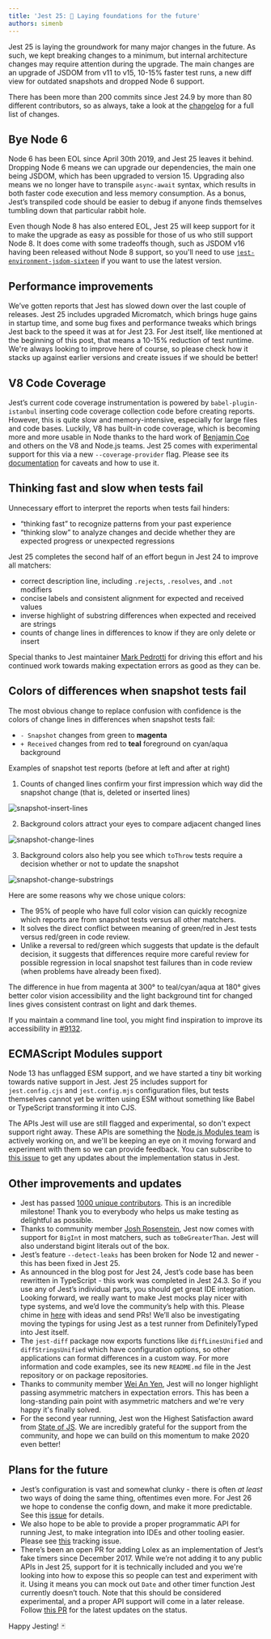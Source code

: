 ```yaml
---
title: 'Jest 25: 🚀 Laying foundations for the future'
authors: simenb
---
```


Jest 25 is laying the groundwork for many major changes in the future. As such, we kept breaking changes to a minimum, but internal architecture changes may require attention during the upgrade. The main changes are an upgrade of JSDOM from v11 to v15, 10-15% faster test runs, a new diff view for outdated snapshots and dropped Node 6 support.

There has been more than 200 commits since Jest 24.9 by more than 80 different contributors, so as always, take a look at the [changelog](https://github.com/jestjs/jest/blob/main/CHANGELOG.md) for a full list of changes.

<!--truncate-->

## Bye Node 6

Node 6 has been EOL since April 30th 2019, and Jest 25 leaves it behind. Dropping Node 6 means we can upgrade our dependencies, the main one being JSDOM, which has been upgraded to version 15. Upgrading also means we no longer have to transpile `async-await` syntax, which results in both faster code execution and less memory consumption. As a bonus, Jest’s transpiled code should be easier to debug if anyone finds themselves tumbling down that particular rabbit hole.

Even though Node 8 has also entered EOL, Jest 25 will keep support for it to make the upgrade as easy as possible for those of us who still support Node 8. It does come with some tradeoffs though, such as JSDOM v16 having been released without Node 8 support, so you'll need to use [`jest-environment-jsdom-sixteen`](https://www.npmjs.com/package/jest-environment-jsdom-sixteen) if you want to use the latest version.

## Performance improvements

We’ve gotten reports that Jest has slowed down over the last couple of releases. Jest 25 includes upgraded Micromatch, which brings huge gains in startup time, and some bug fixes and performance tweaks which brings Jest back to the speed it was at for Jest 23. For Jest itself, like mentioned at the beginning of this post, that means a 10-15% reduction of test runtime. We're always looking to improve here of course, so please check how it stacks up against earlier versions and create issues if we should be better!

## V8 Code Coverage

Jest’s current code coverage instrumentation is powered by `babel-plugin-istanbul` inserting code coverage collection code before creating reports. However, this is quite slow and memory-intensive, especially for large files and code bases. Luckily, V8 has built-in code coverage, which is becoming more and more usable in Node thanks to the hard work of [Benjamin Coe](https://github.com/bcoe) and others on the V8 and Node.js teams. Jest 25 comes with experimental support for this via a new `--coverage-provider` flag. Please see its [documentation](/docs/configuration#coverageprovider-string) for caveats and how to use it.

## Thinking fast and slow when tests fail

Unnecessary effort to interpret the reports when tests fail hinders:

- “thinking fast” to recognize patterns from your past experience
- “thinking slow” to analyze changes and decide whether they are expected progress or unexpected regressions

Jest 25 completes the second half of an effort begun in Jest 24 to improve all matchers:

- correct description line, including `.rejects`, `.resolves`, and `.not` modifiers
- concise labels and consistent alignment for expected and received values
- inverse highlight of substring differences when expected and received are strings
- counts of change lines in differences to know if they are only delete or insert

Special thanks to Jest maintainer [Mark Pedrotti](https://github.com/pedrottimark) for driving this effort and his continued work towards making expectation errors as good as they can be.

## Colors of differences when snapshot tests fail

The most obvious change to replace confusion with confidence is the colors of change lines in differences when snapshot tests fail:

- `- Snapshot` changes from green to **magenta**
- `+ Received` changes from red to **teal** foreground on cyan/aqua background

Examples of snapshot test reports (before at left and after at right)

1. Counts of changed lines confirm your first impression which way did the snapshot change (that is, deleted or inserted lines)

![snapshot-insert-lines](/img/blog/25-snapshot-insert-lines.png)

2. Background colors attract your eyes to compare adjacent changed lines

![snapshot-change-lines](/img/blog/25-snapshot-change-lines.png)

3. Background colors also help you see which `toThrow` tests require a decision whether or not to update the snapshot

![snapshot-change-substrings](/img/blog/25-snapshot-change-substrings.png)

Here are some reasons why we chose unique colors:

- The 95% of people who have full color vision can quickly recognize which reports are from snapshot tests versus all other matchers.
- It solves the direct conflict between meaning of green/red in Jest tests versus red/green in code review.
- Unlike a reversal to red/green which suggests that update is the default decision, it suggests that differences require more careful review for possible regression in local snapshot test failures than in code review (when problems have already been fixed).

The difference in hue from magenta at 300° to teal/cyan/aqua at 180° gives better color vision accessibility and the light background tint for changed lines gives consistent contrast on light and dark themes.

If you maintain a command line tool, you might find inspiration to improve its accessibility in [#9132](https://github.com/jestjs/jest/pull/9132).

## ECMAScript Modules support

Node 13 has unflagged ESM support, and we have started a tiny bit working towards native support in Jest. Jest 25 includes support for `jest.config.cjs` and `jest.config.mjs` configuration files, but tests themselves cannot yet be written using ESM without something like Babel or TypeScript transforming it into CJS.

The APIs Jest will use are still flagged and experimental, so don't expect support right away. These APIs are something the [Node.js Modules team](https://github.com/nodejs/modules) is actively working on, and we'll be keeping an eye on it moving forward and experiment with them so we can provide feedback. You can subscribe to [this issue](https://github.com/jestjs/jest/issues/9430) to get any updates about the implementation status in Jest.

## Other improvements and updates

- Jest has passed [1000 unique contributors](https://github.com/jestjs/jest/graphs/contributors). This is an incredible milestone! Thank you to everybody who helps us make testing as delightful as possible.
- Thanks to community member [Josh Rosenstein](https://github.com/JoshRosenstein), Jest now comes with support for `BigInt` in most matchers, such as `toBeGreaterThan`. Jest will also understand bigint literals out of the box.
- Jest’s feature `--detect-leaks` has been broken for Node 12 and newer - this has been fixed in Jest 25.
- As announced in the blog post for Jest 24, Jest’s code base has been rewritten in TypeScript - this work was completed in Jest 24.3. So if you use any of Jest’s individual parts, you should get great IDE integration. Looking forward, we really want to make Jest mocks play nicer with type systems, and we’d love the community’s help with this. Please chime in [here](https://github.com/jestjs/jest/issues/7832) with ideas and send PRs! We’ll also be investigating moving the typings for using Jest as a test runner from DefinitelyTyped into Jest itself.
- The `jest-diff` package now exports functions like `diffLinesUnified` and `diffStringsUnified` which have configuration options, so other applications can format differences in a custom way. For more information and code examples, see its new `README.md` file in the Jest repository or on package repositories.
- Thanks to community member [Wei An Yen](https://github.com/WeiAnAn), Jest will no longer highlight passing asymmetric matchers in expectation errors. This has been a long-standing pain point with asymmetric matchers and we're very happy it's finally solved.
- For the second year running, Jest won the Highest Satisfaction award from [State of JS](https://2019.stateofjs.com/awards/). We are incredibly grateful for the support from the community, and hope we can build on this momentum to make 2020 even better!

## Plans for the future

- Jest’s configuration is vast and somewhat clunky - there is often _at least_ two ways of doing the same thing, oftentimes even more. For Jest 26 we hope to condense the config down, and make it more predictable. See this [issue](https://github.com/jestjs/jest/issues/7185) for details.
- We also hope to be able to provide a proper programmatic API for running Jest, to make integration into IDEs and other tooling easier. Please see [this](https://github.com/jestjs/jest/issues/5048) tracking issue.
- There’s been an open PR for adding Lolex as an implementation of Jest’s fake timers since December 2017. While we’re not adding it to any public APIs in Jest 25, support for it is technically included and you we're looking into how to expose this so people can test and experiment with it. Using it means you can mock out `Date` and other timer function Jest currently doesn’t touch. Note that this should be considered experimental, and a proper API support will come in a later release. Follow [this PR](https://github.com/jestjs/jest/pull/7776) for the latest updates on the status.

Happy Jesting! 🃏
